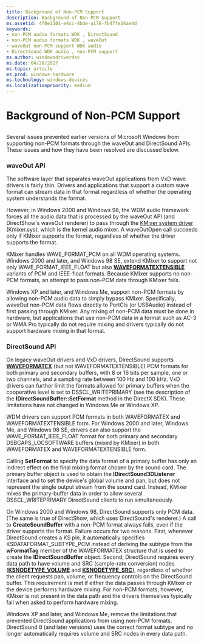 ```yaml
---
title: Background of Non-PCM Support
description: Background of Non-PCM Support
ms.assetid: 4f0e1101-e4cc-4bde-a178-fb47fe24ae4d
keywords:
- non-PCM audio formats WDK , DirectSound
- non-PCM audio formats WDK , waveOut
- waveOut non-PCM support WDK audio
- DirectSound WDK audio , non-PCM support
ms.author: windowsdriverdev
ms.date: 04/20/2017
ms.topic: article
ms.prod: windows-hardware
ms.technology: windows-devices
ms.localizationpriority: medium
---
```


# Background of Non-PCM Support


## <span id="background_of_non_pcm_support"></span><span id="BACKGROUND_OF_NON_PCM_SUPPORT"></span>


Several issues prevented earlier versions of Microsoft Windows from supporting non-PCM formats through the waveOut and DirectSound APIs. These issues and how they have been resolved are discussed below.

### <span id="waveOut_API"></span><span id="waveout_api"></span><span id="WAVEOUT_API"></span>waveOut API

The software layer that separates waveOut applications from VxD wave drivers is fairly thin. Drivers and applications that support a custom wave format can stream data in that format regardless of whether the operating system understands the format.

However, in Windows 2000 and Windows 98, the WDM audio framework forces all the audio data that is processed by the waveOut API (and DirectShow's waveOut renderer) to pass through the [KMixer system driver](kernel-mode-wdm-audio-components.md#kmixer_system_driver) (Kmixer.sys), which is the kernel audio mixer. A waveOutOpen call succeeds only if KMixer supports the format, regardless of whether the driver supports the format.

KMixer handles WAVE\_FORMAT\_PCM on all WDM operating systems. Windows 2000 and later, and Windows 98 SE, extend KMixer to support not only WAVE\_FORMAT\_IEEE\_FLOAT but also [**WAVEFORMATEXTENSIBLE**](https://msdn.microsoft.com/library/windows/hardware/ff538802) variants of PCM and IEEE-float formats. Because KMixer supports no non-PCM formats, an attempt to pass non-PCM data through KMixer fails.

Windows XP and later, and Windows Me, support non-PCM formats by allowing non-PCM audio data to simply bypass KMixer. Specifically, waveOut non-PCM data flows directly to PortCls (or USBAudio) instead of first passing through KMixer. Any mixing of non-PCM data must be done in hardware, but applications that use non-PCM data in a format such as AC-3 or WMA Pro typically do not require mixing and drivers typically do not support hardware mixing in that format.

### <span id="DirectSound_API"></span><span id="directsound_api"></span><span id="DIRECTSOUND_API"></span>DirectSound API

On legacy waveOut drivers and VxD drivers, DirectSound supports [**WAVEFORMATEX**](https://msdn.microsoft.com/library/windows/hardware/ff538799) (but not WAVEFORMATEXTENSIBLE) PCM formats for both primary and secondary buffers, with 8 or 16 bits per sample, one or two channels, and a sampling rate between 100 Hz and 100 kHz. VxD drivers can further limit the formats allowed for primary buffers when the cooperative level is set to DSSCL\_WRITEPRIMARY (see the description of the **IDirectSoundBuffer::SetFormat** method in the DirectX SDK). These limitations have not changed in Windows Me or Windows XP.

WDM drivers can support PCM formats in both WAVEFORMATEX and WAVEFORMATEXTENSIBLE form. For Windows 2000 and later, Windows Me, and Windows 98 SE, drivers can also support the WAVE\_FORMAT\_IEEE\_FLOAT format for both primary and secondary DSBCAPS\_LOCSOFTWARE buffers (mixed by KMixer) in both WAVEFORMATEX and WAVEFORMATEXTENSIBLE form.

Calling **SetFormat** to specify the data format of a primary buffer has only an indirect effect on the final mixing format chosen by the sound card. The primary buffer object is used to obtain the **IDirectSound3DListener** interface and to set the device's global volume and pan, but does not represent the single output stream from the sound card. Instead, KMixer mixes the primary-buffer data in order to allow several DSSCL\_WRITEPRIMARY DirectSound clients to run simultaneously.

On Windows 2000 and Windows 98, DirectSound supports only PCM data. (The same is true of DirectShow, which uses DirectSound's renderer.) A call to **CreateSoundBuffer** with a non-PCM format always fails, even if the driver supports the format. Failure occurs for two reasons. First, whenever DirectSound creates a KS pin, it automatically specifies KSDATAFORMAT\_SUBTYPE\_PCM instead of deriving the subtype from the **wFormatTag** member of the WAVEFORMATEX structure that is used to create the **IDirectSoundBuffer** object. Second, DirectSound requires every data path to have volume and SRC (sample-rate conversion) nodes ([**KSNODETYPE\_VOLUME**](https://msdn.microsoft.com/library/windows/hardware/ff537208) and [**KSNODETYPE\_SRC**](https://msdn.microsoft.com/library/windows/hardware/ff537190)), regardless of whether the client requests pan, volume, or frequency controls on the DirectSound buffer. This requirement is met if either the data passes through KMixer or the device performs hardware mixing. For non-PCM formats, however, KMixer is not present in the data path and the drivers themselves typically fail when asked to perform hardware mixing.

Windows XP and later, and Windows Me, remove the limitations that prevented DirectSound applications from using non-PCM formats. DirectSound 8 (and later versions) uses the correct format subtype and no longer automatically requires volume and SRC nodes in every data path.

 

 




